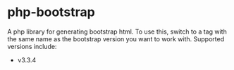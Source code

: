 # php-bootstrap

A php library for generating bootstrap html. To use this, switch to a tag with the same name as the bootstrap version you want to work with. Supported versions include:

* v3.3.4